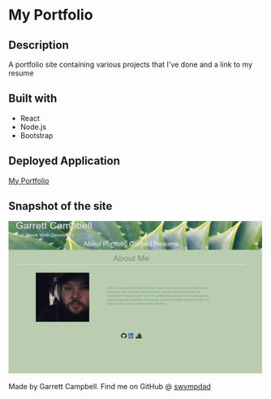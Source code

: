 

# My Portfolio

## Description

A portfolio site containing various projects that I've done and a link to my resume

## Built with
* React
* Node.js
* Bootstrap

## Deployed Application

[My Portfolio](https://swvmpdad.github.io/portfoliosis/)

## Snapshot of the site

<img src=".\src\assets\images\snapshot.png" width="500px" height="300px" alt="Snapshot of the site">


Made by Garrett Campbell.
Find me on GitHub @ [swvmpdad](https://github.com/swvmpdad)
